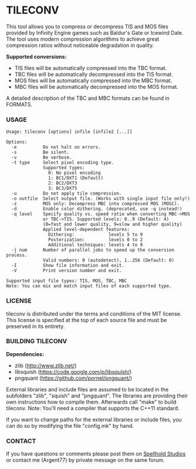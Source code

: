 # TILECONV

This tool allows you to compress or decompress TIS and MOS files provided by Infinity Engine games such as Baldur's Gate or Icewind Dale.
The tool uses modern compression algorithms to achieve great compression ratios without noticeable degradation in quality.

**Supported conversions:**
- TIS files will be automatically compressed into the TBC format. 
- TBC files will be automatically decompressed into the TIS format.
- MOS files will be automatically compressed into the MBC format.
- MBC files will be automatically decompressed into the MOS format.

A detailed description of the TBC and MBC formats can be found in FORMATS.


### USAGE
```
Usage: tileconv [options] infile [infile2 [...]]

Options:
  -e          Do not halt on errors.
  -s          Be silent.
  -v          Be verbose.
  -t type     Select pixel encoding type.
              Supported types:
                0: No pixel encoding
                1: BC1/DXT1 (Default)
                2: BC2/DXT3
                3: BC3/DXT5
  -u          Do not apply tile compression.
  -o outfile  Select output file. (Works with single input file only!)
  -z          MOS only: Decompress MBC into compressed MOS (MOSC).
  -d          Enable color dithering. (deprecated, use -q instead!)
  -q level    Specify quality vs. speed ratio when converting MBC->MOS
              or TBC->TIS. Supported levels: 0..9 (Default: 4)
              (0=fast and lower quality, 9=slow and higher quality)
              Applied level-dependent features:
                Dithering:             levels 5 to 9
                Posterization:         levels 0 to 2
                Additional techniques: levels 4 to 9
  -j num      Number of parallel jobs to speed up the conversion process.
              Valid numbers: 0 (autodetect), 1..256 (Default: 0)
  -I          Show file information and exit.
  -V          Print version number and exit.

Supported input file types: TIS, MOS, TBC, MBC
Note: You can mix and match input files of each supported type.
```


### LICENSE

tileconv is distributed under the terms and conditions of the MIT license.
This license is specified at the top of each source file and must be preserved 
in its entirety.


### BUILDING TILECONV
**Dependencies:**
- zlib (http://www.zlib.net/)
- libsquish (https://code.google.com/p/libsquish/)
- pngquant (https://github.com/pornel/pngquant/)

External libraries and include files are assumed to be located in the 
subfolders "zlib", "squish" and "pngquant". The libraries are providing their 
own instructions how to compile them. Afterwards call "make" to build tileconv.
Note: You'll need a compiler that supports the C++11 standard.

If you want to change paths for the external libraries or include files, 
you can do so by modifying the file "config.mk" by hand.


### CONTACT
If you have questions or comments please post them on [Spellhold Studios](http://www.shsforums.net/topic/57588-tileconv-a-mostis-compressor/) or contact me (Argent77) by private message on the same forum.
